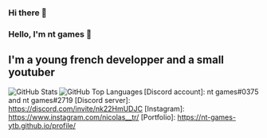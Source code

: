 ### Hi there 👋

<!--
**nt-games-ytb/nt-games-ytb** is a ✨ _special_ ✨ repository because its `README.md` (this file) appears on your GitHub profile.

Here are some ideas to get you started:

- 🔭 I’m currently working on ...
- 🌱 I’m currently learning ...
- 👯 I’m looking to collaborate on ...
- 🤔 I’m looking for help with ...
- 💬 Ask me about ...
- 📫 How to reach me: ...
- 😄 Pronouns: ...
- ⚡ Fun fact: ...
-->

### Hello, I'm nt games  👋

## I'm a young french developper and a small youtuber


<img align="left" alt="GitHub Stats" src="https://github-readme-stats.vercel.app/api?username=nt-games-ytb&show_icons=true&hide_border=true" />

<img align="left" alt="GitHub Top Languages" src="https://github-readme-stats.vercel.app/api/top-langs/?username=nt-games-ytb" />

[Website]: http://nt-games-site.000webhostapp.com/
[Youtube]: https://www.youtube.com/c/nt-games-ytb
[Discord account]: nt games#0375 and nt games#2719
[Discord server]: https://discord.com/invite/nk22HmUDJC
[Instagram]: https://www.instagram.com/nicolas__tr/
[Portfolio]: https://nt-games-ytb.github.io/profile/
